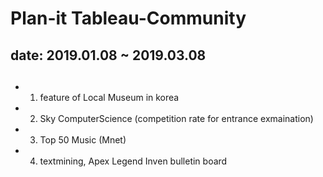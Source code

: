 # Plan-it Tableau-Community 

## date: 2019.01.08 ~ 2019.03.08


## <Topic>

- 1. feature of Local Museum in korea

- 2. Sky ComputerScience (competition rate for entrance exmaination)

- 3. Top 50 Music (Mnet)

- 4. textmining, Apex Legend Inven bulletin board
